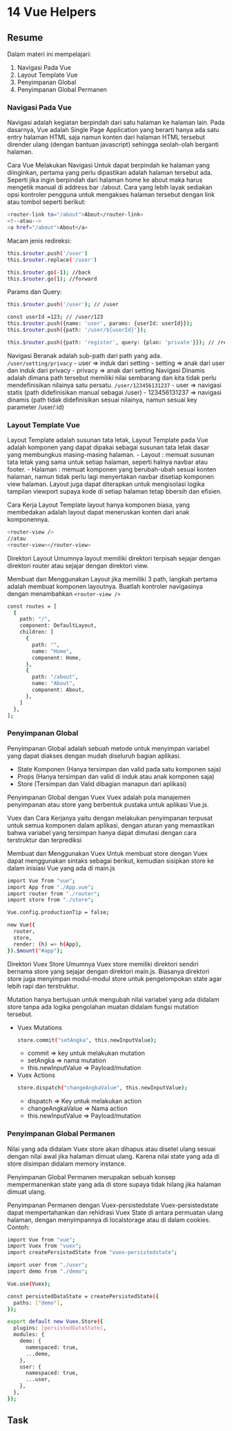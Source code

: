 # 14 Vue Helpers
## Resume

Dalam materi ini mempelajari:
1. Navigasi Pada Vue
2. Layout Template Vue
3. Penyimpanan Global
4. Penyimpanan Global Permanen

### Navigasi Pada Vue
Navigasi adalah kegiatan berpindah dari satu halaman ke halaman lain. Pada dasarnya, Vue adalah Single Page Application yang berarti hanya ada satu entry halaman HTML saja namun konten dari halaman HTML tersebut dirender ulang (dengan bantuan javascript) sehingga seolah-olah berganti halaman.

Cara Vue Melakukan Navigasi
Untuk dapat berpindah ke halaman yang diinginkan, pertama yang perlu dipastikan adalah halaman tersebut ada. Seperti jika ingin berpindah dari halaman home ke about maka harus mengetik manual di address bar :/about. Cara yang lebih layak sediakan opsi kontroler pengguna untuk mengakses halaman tersebut dengan link atau tombol seperti berikut:
```bash
<router-link to="/about">About</router-link>
<!--atau-->
<a href="/about">About</a>
```
Macam jenis redireksi:
```bash
this.$router.push('/user')
this.$router.replace('/user')

this.$router.go(-1); //back
this.$router.go(1); //forward
```
Params dan Query:
```bash
this.$router.push('/user'); // /user

const userId =123; // /user/123
this.$router.push({name: 'user', params: {userId: userId}});
this.$router.push({path: '/user/${userId}'});

this.$router.push({path: 'register', query: {plan: 'private'}}); // /register?plan=private
```
Navigasi Beranak adalah sub-path dari path yang ada.
```/user/setting/privacy```
    - user => induk dari setting
    - setting => anak dari user dan induk dari privacy
    - privacy => anak dari setting
Navigasi Dinamis adalah dimana path tersebut memiliki nilai sembarang dan kita tidak perlu mendefinisikan nilainya satu persatu.
```/user/123456131237```
    - user => navigasi statis (path didefinisikan manual sebagai /user)
    - 123456131237 => navigasi dinamis (path tidak didefinisikan sesuai nilainya, namun sesuai key parameter /user/:id)

### Layout Template Vue
Layout Template adalah susunan tata letak, Layout Template pada Vue adalah komponen yang dapat dipakai sebagai susunan tata letak dasar yang membungkus masing-masing halaman.
    - Layout : memuat susunan tata letak yang sama untuk setiap halaman, seperti halnya navbar atau footer.
    - Halaman : memuat komponen yang berubah-ubah sesuai konten halaman, namun tidak perlu lagi menyertakan navbar disetiap komponen view halaman.
Layout juga dapat diterapkan untuk mengisolasi logika tampilan viewport supaya kode di setiap halaman tetap bbersih dan efisien.

Cara Kerja Layout Template
layout hanya komponen biasa, yang membedakan adalah layout dapat meneruskan konten dari anak komponennya.
```bash
<router-view />
//atau
<router-view></router-view>
```

Direktori Layout
Umumnya layout memiliki direktori terpisah sejajar dengan direktori router atau sejajar dengan direktori view.

Membuat dan Menggunakan Layout
jika memiliki 3 path, langkah pertama adalah membuat komponen layoutnya. Buatlah kontroler navigasinya dengan menambahkan ```<router-view />```
```bash
const routes = [
  {
    path: "/",
    component: DefaultLayout,
    children: [
      {
        path: "",
        name: "Home",
        component: Home,
      },
      {
        path: "/about",
        name: "About",
        component: About,
      },
    ]
  },
];
```
### Penyimpanan Global
Penyimpanan Global adalah sebuah metode untuk menyimpan variabel yang dapat diakses dengan mudah diseluruh bagian aplikasi.
- State Komponen (Hanya tersimpan dan valid pada satu komponen saja)
- Props (Hanya tersimpan dan valid di induk atau anak komponen saja)
- Store (Tersimpan dan Valid dibagian manapun dari aplikasi)

Penyimpanan Global dengan Vuex
Vuex adalah pola manajemen penyimpanan atau store yang berbentuk pustaka untuk aplikasi Vue.js.

Vuex dan Cara Kerjanya
yaitu dengan melakukan penyimpanan terpusat untuk semua komponen dalam aplikasi, dengan aturan yang memastikan bahwa variabel yang tersimpan hanya dapat dimutasi dengan cara terstruktur dan terprediksi

Membuat dan Menggunakan Vuex
Untuk membuat store dengan Vuex dapat menggunakan sintaks sebagai berikut, kemudian sisipkan store ke dalam inisiasi Vue yang ada di main.js
```bash
import Vue from "vue";
import App from "./App.vue";
import router from "./router";
import store from "./store";

Vue.config.productionTip = false;

new Vue({
  router,
  store,
  render: (h) => h(App),
}).$mount("#app");
```
Direktori Vuex Store
Umumnya Vuex store memiliki direktori sendiri bernama store yang sejajar dengan direktori main.js. Biasanya direktori store juga menyimpan modul-modul store untuk pengelompokan state agar lebih rapi dan terstruktur.

Mutation hanya bertujuan untuk mengubah nilai variabel yang ada didalam store tanpa ada logika pengolahan muatan didalam fungsi mutation tersebut.
- Vuex Mutations
  ```bash
  store.commit("setAngka", this.newInputValue);
  ```
  - commit => key untuk melakukan mutation
  - setAngka => nama mutation
  - this.newInputValue => Payload/mutation
- Vuex Actions
   ```bash
  store.dispatch("changeAngkaValue", this.newInputValue);
  ```
    - dispatch => Key untuk melakukan action
    - changeAngkaValue => Nama action
    - this.newInputValue => Payload/mutation

### Penyimpanan Global Permanen
Nilai yang ada didalam Vuex store akan dihapus atau disetel ulang sesuai dengan nilai awal jika halaman dimuat ulang. Karena nilai state yang ada di store disimpan didalam memory instance.

Penyimpanan Global Permanen merupakan sebuah konsep mempermanenkan state yang ada di store supaya tidak hilang jika halaman dimuat ulang.

Penyimpanan Permanen dengan Vuex-persistedstate
Vuex-persistedstate dapat mempertahankan dan rehidrasi Vuex State di antara permuatan ulang halaman, dengan menyimpannya di localstorage atau di dalam cookies.
Contoh:
```bash
import Vue from "vue";
import Vuex from "vuex";
import createPersistedState from "vuex-persistedstate";

import user from "./user";
import demo from "./demo";

Vue.use(Vuex);

const persistedDataState = createPersistedState({
  paths: ["demo"],
});

export default new Vuex.Store({
  plugins: [persistedDataState],
  modules: {
    demo: {
      namespaced: true,
      ...demo,
    },
    user: {
      namespaced: true,
      ...user,
    },
  },
});
```
## Task


